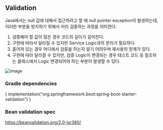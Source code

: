## Validation
Java에서는 null 값에 대해서 접근하려고 할 때 null pointer exception이 발생하는데,
이러한 부분을 방지하기 위해서 미리 검증하는 과정을 의미한다.
1. 검증해야 할 값이 많은 경우 코드의 길이가 길어진다.
2. 구현에 따라서 달라질 수 있지만 Service Logic과의 분리가 필요하다.
3. 흩어져 있는 경우 어디에서 검증을 하는지 알기 어려우며 재사용의 한계가 있다.
4. 구현에 따라 달라질 수 있지만, 검증 Logic이 변경되는 경우
테스트 코드 등 참조하는 클래스에서 Logic 변경되어야 하는 부분이 발생할 수 있다.

![image](https://user-images.githubusercontent.com/92259017/150723314-f5a6a4fc-84b6-447a-8ee0-66b8b761b741.png)

### Gradle dependencies
{ implementation("org.springframework.boot:spring-boot-starter-validation") }

### Bean validation spec
https://beanvalidation.org/2.0-jsr380/
